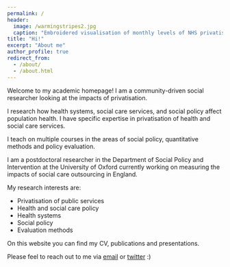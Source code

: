 ```yaml
---
permalink: /
header:
  image: /warmingstripes2.jpg
  caption: "Embroidered visualisation of monthly levels of NHS privatisation"
title: "Hi!"
excerpt: "About me"
author_profile: true
redirect_from: 
  - /about/
  - /about.html
---
```


Welcome to my academic homepage! I am a community-driven social researcher looking at the impacts of privatisation.

I research how health systems, social care services, and social policy affect population health. I have specific expertise in privatisation of health and social care services.

I teach on multiple courses in the areas of social policy, quantitative methods and policy evaluation.

I am a postdoctoral researcher in the Department of Social Policy and Intervention at the University of Oxford currently working on measuring the impacts of social care outsourcing in England.

My research interests are:

* Privatisation of public services
* Health and social care policy
* Health systems
* Social policy 
* Evaluation methods

On this website you can find my CV, publications and presentations.

Please feel to reach out to me via [email](mailto:benjamin.goodair@spi.ox.ac.uk) or [twitter](https://twitter.com/BenGoodair) :)
